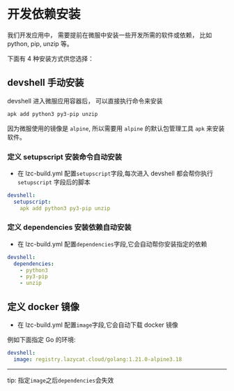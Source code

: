 # 开发依赖安装

我们开发应用中， 需要提前在微服中安装一些开发所需的软件或依赖， 比如 python, pip, unzip 等。

下面有 4 种安装方式供您选择：

## devshell 手动安装
devshell 进入微服应用容器后， 可以直接执行命令来安装

```bash
apk add python3 py3-pip unzip
```

因为微服使用的镜像是 `alpine`, 所以需要用 `alpine` 的默认包管理工具 `apk` 来安装软件。

### 定义 setupscript 安装命令自动安装

- 在 lzc-build.yml 配置`setupscript`字段,每次进入 devshell 都会帮你执行 `setupscript` 字段后的脚本

```yml
devshell:
  setupscript:
    apk add python3 py3-pip unzip
```

### 定义 dependencies 安装依赖自动安装
- 在 lzc-build.yml 配置`dependencies`字段,它会自动帮你安装指定的依赖

```yml
devshell:
  dependencies:
    - python3
    - py3-pip
    - unzip
```

## 定义 docker 镜像
- 在 lzc-build.yml 配置`image`字段,它会自动下载 docker 镜像

例如下面指定 Go 的环境:
``` yml
devshell:
  image: registry.lazycat.cloud/golang:1.21.0-alpine3.18
```



---
tip: 指定`image`之后`dependencies`会失效

